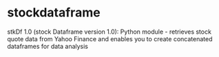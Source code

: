 stockdataframe
==============

stkDf 1.0 (stock Dataframe version 1.0): Python module - retrieves stock quote data from Yahoo Finance and enables you to create concatenated dataframes for data analysis
